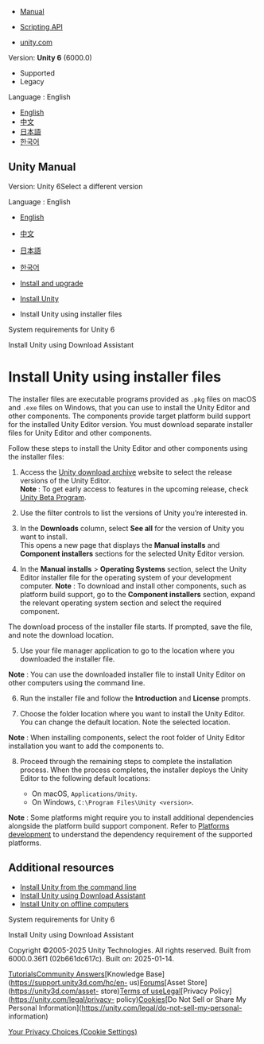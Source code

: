 [](https://docs.unity3d.com)

  * [Manual](../Manual/index.html)
  * [Scripting API](../ScriptReference/index.html)

  * [unity.com](https://unity.com/)

Version: **Unity 6** (6000.0)

  * Supported
  * Legacy

Language : English

  * [English](/Manual/install-unity-with-installers.html)
  * [中文](/cn/current/Manual/install-unity-with-installers.html)
  * [日本語](/ja/current/Manual/install-unity-with-installers.html)
  * [한국어](/kr/current/Manual/install-unity-with-installers.html)

[](https://docs.unity3d.com)

## Unity Manual

Version: Unity 6Select a different version

Language : English

  * [English](/Manual/install-unity-with-installers.html)
  * [中文](/cn/current/Manual/install-unity-with-installers.html)
  * [日本語](/ja/current/Manual/install-unity-with-installers.html)
  * [한국어](/kr/current/Manual/install-unity-with-installers.html)

  * [Install and upgrade](install-and-upgrade.html)
  * [Install Unity](GettingStartedInstallingUnity.html)
  * Install Unity using installer files

[](system-requirements.html)

System requirements for Unity 6

[](install-unity-with-download-assistant.html)

Install Unity using Download Assistant

# Install Unity using installer files

The installer files are executable programs provided as `.pkg` files on macOS
and `.exe` files on Windows, that you can use to install the Unity Editor and
other components. The components provide target platform build support for the
installed Unity Editor version. You must download separate installer files for
Unity Editor and other components.

Follow these steps to install the Unity Editor and other components using the
installer files:

  1. Access the [Unity download archive](https://unity.com/releases/editor/archive) website to select the release versions of the Unity Editor.  
**Note** : To get early access to features in the upcoming release, check
[Unity Beta Program](https://unity.com/releases/editor/beta).

  2. Use the filter controls to list the versions of Unity you’re interested in. 

  3. In the **Downloads** column, select **See all** for the version of Unity you want to install.  
This opens a new page that displays the **Manual installs** and **Component
installers** sections for the selected Unity Editor version.

  4. In the **Manual installs** > **Operating Systems** section, select the Unity Editor installer file for the operating system of your development computer. **Note** : To download and install other components, such as platform build support, go to the **Component installers** section, expand the relevant operating system section and select the required component.

The download process of the installer file starts. If prompted, save the file,
and note the download location.

  5. Use your file manager application to go to the location where you downloaded the installer file.

**Note** : You can use the downloaded installer file to install Unity Editor
on other computers using the command line.

  6. Run the installer file and follow the **Introduction** and **License** prompts.

  7. Choose the folder location where you want to install the Unity Editor. You can change the default location. Note the selected location.

**Note** : When installing components, select the root folder of Unity Editor
installation you want to add the components to.

  8. Proceed through the remaining steps to complete the installation process. When the process completes, the installer deploys the Unity Editor to the following default locations:

     * On macOS, `Applications/Unity`.
     * On Windows, `C:\Program Files\Unity <version>`.

**Note** : Some platforms might require you to install additional dependencies
alongside the platform build support component. Refer to [Platforms
development](PlatformSpecific.html) to understand the dependency requirement
of the supported platforms.

## Additional resources

  * [Install Unity from the command line](InstallingUnity.html)
  * [Install Unity using Download Assistant](install-unity-with-download-assistant.html)
  * [Install Unity on offline computers](DeployingUnityOffline.html)

[](system-requirements.html)

System requirements for Unity 6

[](install-unity-with-download-assistant.html)

Install Unity using Download Assistant

Copyright ©2005-2025 Unity Technologies. All rights reserved. Built from
6000.0.36f1 (02b661dc617c). Built on: 2025-01-14.

[Tutorials](https://learn.unity.com/)[Community
Answers](https://answers.unity3d.com)[Knowledge
Base](https://support.unity3d.com/hc/en-
us)[Forums](https://forum.unity3d.com)[Asset Store](https://unity3d.com/asset-
store)[Terms of
use](https://docs.unity3d.com/Manual/TermsOfUse.html)[Legal](https://unity.com/legal)[Privacy
Policy](https://unity.com/legal/privacy-
policy)[Cookies](https://unity.com/legal/cookie-policy)[Do Not Sell or Share
My Personal Information](https://unity.com/legal/do-not-sell-my-personal-
information)

[Your Privacy Choices (Cookie Settings)](javascript:void\(0\);)

